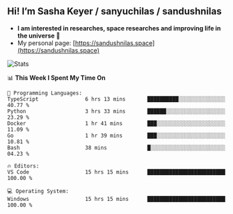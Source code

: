 ## Hi! I’m Sasha Keyer / sanyuchilas / sandushnilas

- **I am interested in researches, space researches and improving life in the universe 🌠**  
- My personal page: [https://sandushnilas.space](https://sandushnilas.space)

![Stats](https://github-readme-stats.vercel.app/api?username=sanyuchilas&show_icons=true&theme=react&hide=issues&count_private=true&layout=compact)

<!--START_SECTION:waka-->
📊 **This Week I Spent My Time On** 

```text
💬 Programming Languages: 
TypeScript               6 hrs 13 mins       ██████████░░░░░░░░░░░░░░░   40.77 % 
Python                   3 hrs 33 mins       ██████░░░░░░░░░░░░░░░░░░░   23.29 % 
Docker                   1 hr 41 mins        ███░░░░░░░░░░░░░░░░░░░░░░   11.09 % 
Go                       1 hr 39 mins        ███░░░░░░░░░░░░░░░░░░░░░░   10.81 % 
Bash                     38 mins             █░░░░░░░░░░░░░░░░░░░░░░░░   04.23 % 

🔥 Editors: 
VS Code                  15 hrs 15 mins      █████████████████████████   100.00 % 

💻 Operating System: 
Windows                  15 hrs 15 mins      █████████████████████████   100.00 % 
```


<!--END_SECTION:waka-->
